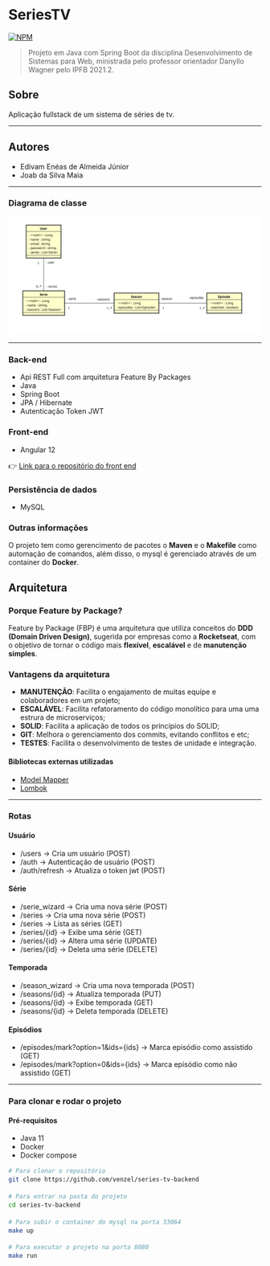 # SeriesTV

[![NPM](https://img.shields.io/npm/l/react)](https://github.com/venzel/series-tv-backend/blob/master/LICENSE)

> Projeto em Java com Spring Boot da disciplina Desenvolvimento de Sistemas para Web, ministrada pelo professor orientador
> Danyllo Wagner pelo IPFB 2021.2.<br />

## Sobre

Aplicação fullstack de um sistema de séries de tv.

<hr />

## Autores

-   Edivam Enéas de Almeida Júnior
-   Joab da Silva Maia

<hr />

### Diagrama de classe

<img src="./media/diagrams/diagram-v2.png" />

<hr />

### Back-end

-   Api REST Full com arquitetura Feature By Packages
-   Java
-   Spring Boot
-   JPA / Hibernate
-   Autenticação Token JWT

### Front-end

-   Angular 12

👉 [Link para o repositório do front end](https://github.com/venzel/series-tv-frontend)

### Persistência de dados

-   MySQL

### Outras informações

O projeto tem como gerencimento de pacotes o **Maven** e o **Makefile** como automação de comandos, além disso, o mysql é gerenciado através de um container do **Docker**.

## Arquitetura

### Porque Feature by Package?

Feature by Package (FBP) é uma arquitetura que utiliza conceitos do **DDD (Domain Driven Design)**, sugerida por empresas como a **Rocketseat**, com o objetivo de tornar o código mais **flexível**, **escalável** e de **manutenção simples**.

### Vantagens da arquitetura

-   **MANUTENÇÃO**: Facilita o engajamento de muitas equipe e colaboradores em um projeto;
-   **ESCALÁVEL**: Facilita refatoramento do código monolítico para uma uma estrura de microserviços;
-   **SOLID**: Facilita a aplicação de todos os princípios do SOLID;
-   **GIT**: Melhora o gerenciamento dos commits, evitando conflitos e etc;
-   **TESTES**: Facilita o desenvolvimento de testes de unidade e integração.

#### Bibliotecas externas utilizadas

-   <a href="http://modelmapper.org">Model Mapper</a>
-   <a href="https://projectlombok.org">Lombok</a>

<hr />

### Rotas

#### Usuário

-   /users -> Cria um usuário (POST)
-   /auth -> Autenticação de usuário (POST)
-   /auth/refresh -> Atualiza o token jwt (POST)

#### Série

-   /serie_wizard -> Cria uma nova série (POST)
-   /series -> Cria uma nova série (POST)
-   /series -> Lista as séries (GET)
-   /series/{id} -> Exibe uma série (GET)
-   /series/{id} -> Altera uma série (UPDATE)
-   /series/{id} -> Deleta uma série (DELETE)

#### Temporada

-   /season_wizard -> Cria uma nova temporada (POST)
-   /seasons/{id} -> Atualiza temporada (PUT)
-   /seasons/{id} -> Exibe temporada (GET)
-   /seasons/{id} -> Deleta temporada (DELETE)

#### Episódios

-   /episodes/mark?option=1&ids={ids} -> Marca episódio como assistido (GET)
-   /episodes/mark?option=0&ids={ids} -> Marca episódio como não assistido (GET)

<hr />

### Para clonar e rodar o projeto

#### Pré-requisitos

-   Java 11
-   Docker
-   Docker compose

```bash
# Para clonar o repositório
git clone https://github.com/venzel/series-tv-backend

# Para entrar na pasta do projeto
cd series-tv-backend

# Para subir o container do mysql na porta 33064
make up

# Para executar o projeto na porta 8080
make run
```
